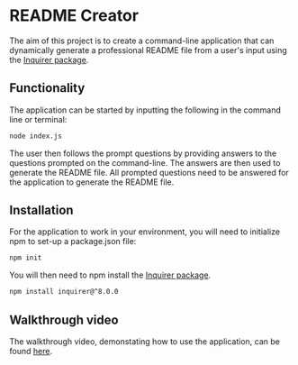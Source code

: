 # README Creator
The aim of this project is to create a command-line application that can dynamically generate a professional README file from a user's input using the [Inquirer package](https://www.npmjs.com/package/inquirer).

## Functionality
The application can be started by inputting the following in the command line or terminal:

```bash
node index.js
```

The user then follows the prompt questions by providing answers to the questions prompted on the command-line. The answers are then used to generate the README file. All prompted questions need to be answered for the application to generate the README file.

## Installation
For the application to work in your environment, you will need to initialize npm to set-up a package.json file:

```bash
npm init
```

You will then need to npm install the [Inquirer package](https://www.npmjs.com/package/inquirer).

```bash
npm install inquirer@^8.0.0
```

## Walkthrough video
The walkthrough video, demonstating how to use the application, can be found [here](https://drive.google.com/file/d/138J0Qtd6leI5yQQp2wx5wkbEWD0fTw7J/view?usp=sharing).